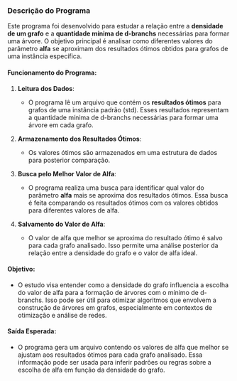 ### Descrição do Programa

Este programa foi desenvolvido para estudar a relação entre a **densidade de um grafo** e a **quantidade mínima de d-branchs** necessárias para formar uma árvore. O objetivo principal é analisar como diferentes valores do parâmetro **alfa** se aproximam dos resultados ótimos obtidos para grafos de uma instância específica.

#### Funcionamento do Programa:
1. **Leitura dos Dados**:
   - O programa lê um arquivo que contém os **resultados ótimos** para grafos de uma instância padrão (std). Esses resultados representam a quantidade mínima de d-branchs necessárias para formar uma árvore em cada grafo.

2. **Armazenamento dos Resultados Ótimos**:
   - Os valores ótimos são armazenados em uma estrutura de dados para posterior comparação.

3. **Busca pelo Melhor Valor de Alfa**:
   - O programa realiza uma busca para identificar qual valor do parâmetro **alfa** mais se aproxima dos resultados ótimos. Essa busca é feita comparando os resultados ótimos com os valores obtidos para diferentes valores de alfa.

4. **Salvamento do Valor de Alfa**:
   - O valor de alfa que melhor se aproxima do resultado ótimo é salvo para cada grafo analisado. Isso permite uma análise posterior da relação entre a densidade do grafo e o valor de alfa ideal.

#### Objetivo:
- O estudo visa entender como a densidade do grafo influencia a escolha do valor de alfa para a formação de árvores com o mínimo de d-branchs. Isso pode ser útil para otimizar algoritmos que envolvem a construção de árvores em grafos, especialmente em contextos de otimização e análise de redes.

#### Saída Esperada:
- O programa gera um arquivo contendo os valores de alfa que melhor se ajustam aos resultados ótimos para cada grafo analisado. Essa informação pode ser usada para inferir padrões ou regras sobre a escolha de alfa em função da densidade do grafo.
